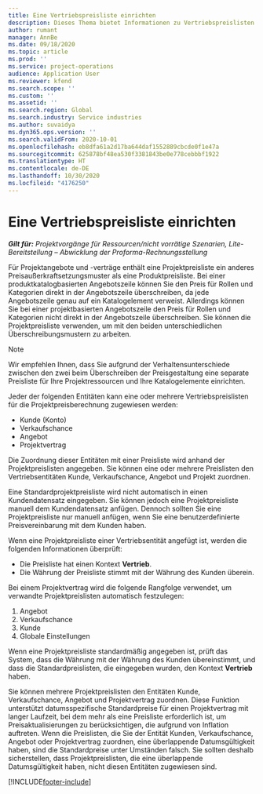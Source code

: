 ```yaml
---
title: Eine Vertriebspreisliste einrichten
description: Dieses Thema bietet Informationen zu Vertriebspreislisten für Projektpreise.
author: rumant
manager: AnnBe
ms.date: 09/18/2020
ms.topic: article
ms.prod: ''
ms.service: project-operations
audience: Application User
ms.reviewer: kfend
ms.search.scope: ''
ms.custom: ''
ms.assetid: ''
ms.search.region: Global
ms.search.industry: Service industries
ms.author: suvaidya
ms.dyn365.ops.version: ''
ms.search.validFrom: 2020-10-01
ms.openlocfilehash: eb8dfa61a2d17ba644daf1552889cbcde0f1e47a
ms.sourcegitcommit: 625878bf48ea530f3381843be0e778cebbbf1922
ms.translationtype: HT
ms.contentlocale: de-DE
ms.lasthandoff: 10/30/2020
ms.locfileid: "4176250"
---
```

# <a name="set-up-a-sales-price-list"></a>Eine Vertriebspreisliste einrichten

_**Gilt für:** Projektvorgänge für Ressourcen/nicht vorrätige Szenarien, Lite-Bereitstellung – Abwicklung der Proforma-Rechnungsstellung_

Für Projektangebote und -verträge enthält eine Projektpreisliste ein anderes Preisaußerkraftsetzungsmuster als eine Produktpreisliste. Bei einer produktkatalogbasierten Angebotszeile können Sie den Preis für Rollen und Kategorien direkt in der Angebotszeile überschreiben, da jede Angebotszeile genau auf ein Katalogelement verweist. Allerdings können Sie bei einer projektbasierten Angebotszeile den Preis für Rollen und Kategorien nicht direkt in der Angebotszeile überschreiben. Sie können die Projektpreisliste verwenden, um mit den beiden unterschiedlichen Überschreibungsmustern zu arbeiten.

> [!NOTE]
> Wir empfehlen Ihnen, dass Sie aufgrund der Verhaltensunterschiede zwischen den zwei beim Überschreiben der Preisgestaltung eine separate Preisliste für Ihre Projektressourcen und Ihre Katalogelemente einrichten.

Jeder der folgenden Entitäten kann eine oder mehrere Vertriebspreislisten für die Projektpreisberechnung zugewiesen werden:

- Kunde (Konto) 
- Verkaufschance 
- Angebot 
- Projektvertrag

Die Zuordnung dieser Entitäten mit einer Preisliste wird anhand der Projektpreislisten angegeben. Sie können eine oder mehrere Preislisten den Vertriebsentitäten Kunde, Verkaufschance, Angebot und Projekt zuordnen.

Eine Standardprojektpreisliste wird nicht automatisch in einen Kundendatensatz eingegeben. Sie können jedoch eine Projektpreisliste manuell dem Kundendatensatz anfügen. Dennoch sollten Sie eine Projektpreisliste nur manuell anfügen, wenn Sie eine benutzerdefinierte Preisvereinbarung mit dem Kunden haben. 

Wenn eine Projektpreisliste einer Vertriebsentität angefügt ist, werden die folgenden Informationen überprüft:

- Die Preisliste hat einen Kontext **Vertrieb**. 
- Die Währung der Preisliste stimmt mit der Währung des Kunden überein. 

Bei einem Projektvertrag wird die folgende Rangfolge verwendet, um verwandte Projektpreislisten automatisch festzulegen:

1. Angebot
2. Verkaufschance
3. Kunde 
4. Globale Einstellungen 

Wenn eine Projektpreisliste standardmäßig angegeben ist, prüft das System, dass die Währung mit der Währung des Kunden übereinstimmt, und dass die Standardpreislisten, die eingegeben wurden, den Kontext **Vertrieb** haben.

Sie können mehrere Projektpreislisten den Entitäten Kunde, Verkaufschance, Angebot und Projektvertrag zuordnen. Diese Funktion unterstützt datumsspezifische Standardpreise für einen Projektvertrag mit langer Laufzeit, bei dem mehr als eine Preisliste erforderlich ist, um Preisaktualisierungen zu berücksichtigen, die aufgrund von Inflation auftreten. Wenn die Preislisten, die Sie der Entität Kunden, Verkaufschance, Angebot oder Projektvertrag zuordnen, eine überlappende Datumsgültigkeit haben, sind die Standardpreise unter Umständen falsch. Sie sollten deshalb sicherstellen, dass Projektpreislisten, die eine überlappende Datumsgültigkeit haben, nicht diesen Entitäten zugewiesen sind.


[!INCLUDE[footer-include](../includes/footer-banner.md)]